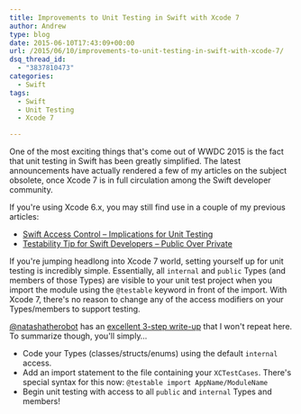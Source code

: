```yaml
---
title: Improvements to Unit Testing in Swift with Xcode 7
author: Andrew
type: blog
date: 2015-06-10T17:43:09+00:00
url: /2015/06/10/improvements-to-unit-testing-in-swift-with-xcode-7/
dsq_thread_id:
  - "3837810473"
categories:
  - Swift
tags:
  - Swift
  - Unit Testing
  - Xcode 7

---
```

One of the most exciting things that's come out of WWDC 2015 is the fact that unit testing in Swift has been greatly simplified. The latest announcements have actually rendered a few of my articles on the subject obsolete, once Xcode 7 is in full circulation among the Swift developer community.

If you're using Xcode 6.x, you may still find use in a couple of my previous articles:

  * [Swift Access Control – Implications for Unit Testing][1]
  * [Testability Tip for Swift Developers – Public Over Private][2]

If you're jumping headlong into Xcode 7 world, setting yourself up for unit testing is incredibly simple. Essentially, all `internal` and `public` Types (and members of those Types) are visible to your unit test project when you import the module using the `@testable` keyword in front of the import. With Xcode 7, there's no reason to change any of the access modifiers on your Types/members to support testing.

[@natashatherobot][3] has an [excellent 3-step write-up][4] that I won't repeat here. To summarize though, you'll simply&#8230;

  * Code your Types (classes/structs/enums) using the default `internal` access.
  * Add an import statement to the file containing your `XCTestCases`. There's special syntax for this now: `@testable import AppName/ModuleName`
  * Begin unit testing with access to all `public` and `internal` Types and members!

 [1]: http://www.andrewcbancroft.com/2014/07/22/swift-access-control-implications-for-unit-testing/
 [2]: http://www.andrewcbancroft.com/2015/04/15/testability-tip-for-swift-developers-public-over-private/
 [3]: https://twitter.com/NatashaTheRobot
 [4]: http://natashatherobot.com/swift-2-xcode-7-unit-testing-access/
